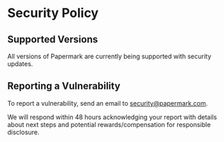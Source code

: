 # Security Policy

## Supported Versions

All versions of Papermark are currently being supported with security updates.

## Reporting a Vulnerability

To report a vulnerability, send an email to security@papermark.com.

We will respond within 48 hours acknowledging your report with details about next steps and potential rewards/compensation for responsible disclosure.
